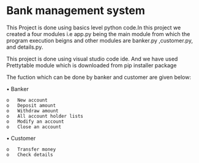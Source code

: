 # Bank management system
This Project is done using basics level python code.In this project we created a four modules i.e app.py being the main module from which the program execution beigns and
other modules are banker.py ,customer.py, and details.py.

This project is done using visual studio code ide. And we have used Prettytable module which is downloaded from pip installer package

The fuction which can be done by banker and customer are given below:

•	Banker

    o	New account
    o	Deposit amount
    o	Withdraw amount
    o	All account holder lists
    o	Modify an account
    o	Close an account
•	Customer

    o	Transfer money
    o	Check details             

